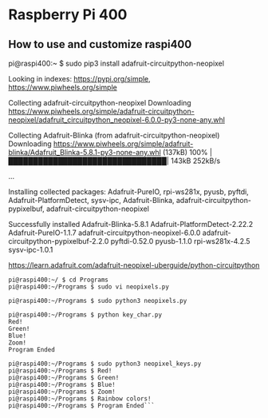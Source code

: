 # Raspberry Pi 400
## How to use and customize raspi400


pi@raspi400:~ $  sudo pip3 install adafruit-circuitpython-neopixel

Looking in indexes: https://pypi.org/simple, https://www.piwheels.org/simple

Collecting adafruit-circuitpython-neopixel
  Downloading https://www.piwheels.org/simple/adafruit-circuitpython-neopixel/adafruit_circuitpython_neopixel-6.0.0-py3-none-any.whl

Collecting Adafruit-Blinka (from adafruit-circuitpython-neopixel)
  Downloading https://www.piwheels.org/simple/adafruit-blinka/Adafruit_Blinka-5.8.1-py3-none-any.whl (137kB)
    100% |████████████████████████████████| 143kB 252kB/s 

...

Installing collected packages: Adafruit-PureIO, rpi-ws281x, pyusb, pyftdi, Adafruit-PlatformDetect, sysv-ipc, Adafruit-Blinka, adafruit-circuitpython-pypixelbuf, adafruit-circuitpython-neopixel

Successfully installed Adafruit-Blinka-5.8.1 Adafruit-PlatformDetect-2.22.2 Adafruit-PureIO-1.1.7 adafruit-circuitpython-neopixel-6.0.0 adafruit-circuitpython-pypixelbuf-2.2.0 pyftdi-0.52.0 pyusb-1.1.0 rpi-ws281x-4.2.5 sysv-ipc-1.0.1


https://learn.adafruit.com/adafruit-neopixel-uberguide/python-circuitpython

```pi@raspi400:~/ $ sudo mkdir Programs
pi@raspi400:~/ $ cd Programs
pi@raspi400:~/Programs $ sudo vi neopixels.py

pi@raspi400:~/Programs $ sudo python3 neopixels.py

pi@raspi400:~/Programs $ python key_char.py 
Red!
Green!
Blue!
Zoom!
Program Ended

pi@raspi400:~/Programs $ sudo python3 neopixel_keys.py 
pi@raspi400:~/Programs $ Red!
pi@raspi400:~/Programs $ Green!
pi@raspi400:~/Programs $ Blue!
pi@raspi400:~/Programs $ Zoom!
pi@raspi400:~/Programs $ Rainbow colors!
pi@raspi400:~/Programs $ Program Ended```

